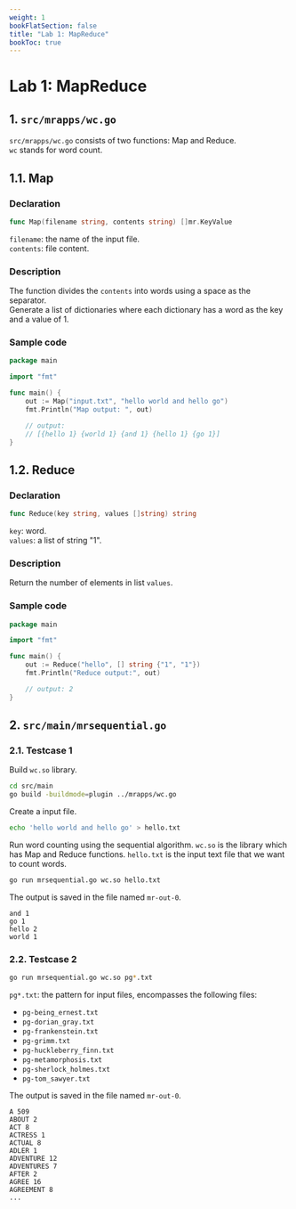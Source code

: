 ```yaml
---
weight: 1
bookFlatSection: false
title: "Lab 1: MapReduce"
bookToc: true
---
```


# Lab 1: MapReduce
## 1. `src/mrapps/wc.go`
`src/mrapps/wc.go` consists of two functions: Map and Reduce.  
`wc` stands for word count.

## 1.1. Map
### Declaration
```go
func Map(filename string, contents string) []mr.KeyValue
```
`filename`: the name of the input file.  
`contents`: file content.

### Description
The function divides the `contents` into words using a space as the separator.  
Generate a list of dictionaries where each dictionary has a word as the key and a value of 1.

### Sample code
```go
package main

import "fmt"

func main() {
    out := Map("input.txt", "hello world and hello go")
    fmt.Println("Map output: ", out)

    // output:
    // [{hello 1} {world 1} {and 1} {hello 1} {go 1}]
}
```

## 1.2. Reduce
### Declaration
```go
func Reduce(key string, values []string) string
```
`key`: word.  
`values`: a list of string "1".

### Description
Return the number of elements in list `values`.

### Sample code
```go
package main

import "fmt"

func main() {
    out := Reduce("hello", [] string {"1", "1"})
    fmt.Println("Reduce output:", out)

    // output: 2
}
```

## 2. `src/main/mrsequential.go`
### 2.1. Testcase 1
Build `wc.so` library.
```zsh
cd src/main
go build -buildmode=plugin ../mrapps/wc.go
```

Create a input file.
```zsh
echo 'hello world and hello go' > hello.txt
```

Run word counting using the sequential algorithm. `wc.so` is the library which has Map and Reduce functions. `hello.txt` is the input text file that we want to count words.
```zsh
go run mrsequential.go wc.so hello.txt
```

The output is saved in the file named `mr-out-0`.
```text
and 1
go 1
hello 2
world 1
```

### 2.2. Testcase 2
```zsh
go run mrsequential.go wc.so pg*.txt
```
`pg*.txt`: the pattern for input files, encompasses the following files:
- `pg-being_ernest.txt`
- `pg-dorian_gray.txt`
- `pg-frankenstein.txt`
- `pg-grimm.txt`
- `pg-huckleberry_finn.txt`
- `pg-metamorphosis.txt`
- `pg-sherlock_holmes.txt`
- `pg-tom_sawyer.txt`

The output is saved in the file named `mr-out-0`.
```text
A 509
ABOUT 2
ACT 8
ACTRESS 1
ACTUAL 8
ADLER 1
ADVENTURE 12
ADVENTURES 7
AFTER 2
AGREE 16
AGREEMENT 8
...
```
